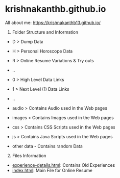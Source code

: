 # krishnakanthb.github.io
All about me:
https://krishnakanthb13.github.io/


1. Folder Structure and Information

- D > Dump Data
- H > Personal Horoscope Data
- R > Online Resume Variations & Try outs
- ..
- 0 > High Level Data Links
- 1 > Next Level (1) Data Links
- ..
- audio > Contains Audio used in the Web pages
- images > Contains Images used in the Web pages
- css > Contains CSS Scripts used in the Web pages
- js > Contains Java Scripts used in the Web pages

- other data - Contains random Data

2. Files Information

- [experience-details.html]([https://krishnakanthb13.github.io/experience-details.html]): Contains Old Experiences 
- [index.html]([https://krishnakanthb13.github.io/]): Main File for Online Resume
